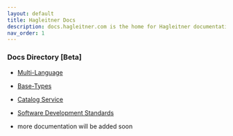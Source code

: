 ```yaml
---
layout: default
title: Hagleitner Docs
description: docs.hagleitner.com is the home for Hagleitner documentation.
nav_order: 1
---
```


### Docs Directory [Beta]

- [Multi-Language](https://hagleitner.github.io/MultiLanguage/documentation)

- [Base-Types](https://hagleitner.github.io/BaseTypes/documentation)

- [Catalog Service](https://hagleitner.github.io/CatalogService-UserManual/UserManual)

- [Software Development Standards](https://hagleitner.github.io/SoftwareDevelopmentStandards/)

- more documentation will be added soon
